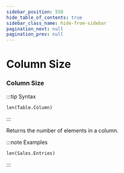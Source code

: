 ```yaml
---
sidebar_position: 550
hide_table_of_contents: true
sidebar_class_name: hide-from-sidebar
pagination_next: null
pagination_prev: null
---
```


# Column Size

### Column Size

:::tip Syntax

`len(Table.Column)`

:::

Returns the number of elements in a column.

:::note Examples

`len(Sales.Entries)`

:::
